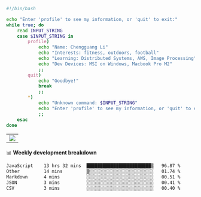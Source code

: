 ```bash
#!/bin/bash

echo "Enter 'profile' to see my information, or 'quit' to exit:"
while true; do
    read INPUT_STRING
    case $INPUT_STRING in
        profile)
            echo "Name: Chengguang Li"
            echo "Interests: fitness, outdoors, football"
            echo "Learning: Distributed Systems, AWS, Image Processing"
            echo "Dev Devices: MSI on Windows, Macbook Pro M2"
            ;;
        quit)
            echo "Goodbye!"
            break
            ;;
        *)
            echo "Unknown command: $INPUT_STRING"
            echo "Enter 'profile' to see my information, or 'quit' to exit:"
            ;;
    esac
done

```

<!--Contribution Graph-->
<table>
  <tr>
    <td>
      <picture>
        <source media="(prefers-color-scheme: light)" srcset="https://github-readme-activity-graph.vercel.app/graph?username=chengguang-li&theme=xcode&bg_color=FF000000&color=000000&hide_border=true" />
        <img src="https://github-readme-activity-graph.vercel.app/graph?username=chengguang-li&theme=xcode&bg_color=FF000000&hide_border=true" />
      </picture>
  </tr>
</table>

📊 **Weekly development breakdown**

<!--START_SECTION:waka-->

```txt
JavaScript    13 hrs 32 mins  ████████████████████████▒   96.87 %
Other         14 mins         ▒░░░░░░░░░░░░░░░░░░░░░░░░   01.74 %
Markdown      4 mins          ░░░░░░░░░░░░░░░░░░░░░░░░░   00.51 %
JSON          3 mins          ░░░░░░░░░░░░░░░░░░░░░░░░░   00.41 %
CSV           3 mins          ░░░░░░░░░░░░░░░░░░░░░░░░░   00.40 %
```

<!--END_SECTION:waka-->

